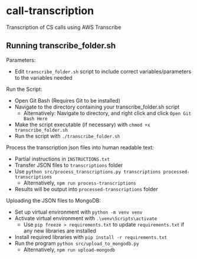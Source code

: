 # call-transcription

Transcription of CS calls using AWS Transcribe

## Running transcribe_folder.sh

Parameters:

-   Edit `transcribe_folder.sh` script to include correct variables/parameters to the variables needed

Run the Script:

-   Open Git Bash (Requires Git to be installed)
-   Navigate to the directory containing your transcribe_folder.sh script
    -   Alternatively: Navigate to directory, and right click and click `Open Git Bash Here`
-   Make the script executable (if necessary) with `chmod +x transcribe_folder.sh`
-   Run the script with `./transcribe_folder.sh`

Process the transcription json files into human readable text:

-   Partial instructions in `INSTRUCTIONS.txt`
-   Transfer JSON files to `transcriptions` folder
-   Use `python src/process_transcriptions.py transcriptions processed-transcriptions`
    -   Alternatively, `npm run process-transcriptions`
-   Results will be output into `processed-transcriptions` folder

Uploading the JSON files to MongoDB:

-   Set up virtual environment with `python -m venv venv`
-   Activate virtual environment with `.\venv\Scripts\activate`
    -   Use `pip freeze > requirements.txt` to update `requirements.txt` if any new libraries are installed
-   Install required libraries with `pip install -r requirements.txt`
-   Run the program `python src/upload_to_mongodb.py`
    -   Alternatively, `npm run upload-mongodb`
